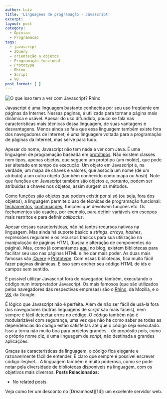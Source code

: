 ```yaml
---
author: Luiz
title: 'Linguagens de programação - Javascript'
excerpt:
layout: post
category:
  - Opiniao
  - Programacao
tags:
  - javascript
  - JQuery
  - orientação a objetos
  - Programação funcional
  - Prototype
  - Rhino
  - Script
  - V8
post_format: [ ]
---
```

  
![O que isso tem a ver com Javascript?][1]
Rhino

  


Javascript é uma linguagem bastante conhecida por seu uso freqüente em páginas da Internet. Nessas páginas, é utilizada para tornar a página mais dinâmica e usável. Apesar do uso difundido, pouco se fala nas características mais técnicas dessa linguagem, de suas vantagens e desvantagens. Menos ainda se fala que essa linguagem também existe fora dos navegadores de Internet; é uma linguagem voltada para a programação de páginas da Internet, mas serve para tudo.  


Apesar do nome, Javascript não tem nada a ver com Java. É uma linguagem de programação baseada em [protótipos][2]. Não existem classes nem tipos, apenas objetos, que seguem um protótipo (um molde), que pode ser alterado em tempo de execução. Um objeto em Javascript é, na verdade, um mapa de chaves e valores, que associa um nome (de um atributo) a um outro objeto (também conhecido como mapa ou *hash*). Note que funções em Javascript também são objetos e, portanto, podem ser atribuídas a chaves nos objetos; assim surgem os métodos.

Como funções são objetos que podem existir por si só (ou seja, fora dos objetos), a linguagem permite o uso de técnicas de programação funcional: [fechamentos][3], [continuações][4], funções que devolvem funções etc. Os fechamentos são usados, por exemplo, para definir variáveis em escopos mais restritos e para definir *callbacks*.

Apesar dessas características, não há tantos recursos nativos na linguagem. Mas ainda há suporte básico a *strings*, *arrays*, *hashes*, expressões regulares e os recursos básicos para sua utilização na manipulação de páginas HTML (busca e alteração de componentes da página). Mas, como já comentamos [aqui][5] no blog, existem bibliotecas para facilitar seu uso nas páginas HTML e lhe dar mais poder. As duas mais famosas são [jQuery][6] e [Prototype][7]. Com essas bibliotecas, fica muito fácil fazer páginas dinâmicas. E isso sem encher seu código HTML de ids e campos sem sentido.

É possível utilizar Javascript fora do navegador, também, executando o código num interpretador Javascript. Os mais famosos (que são utilizados pelos navegadores das respectivas empresas) são o [Rhino][8], da Mozilla, e o [V8][9], da Google.

É lógico que Javascript não é perfeita. Além de não ser fácil de usá-la fora dos navegadores (outras linguagens de *script* são mais fáceis), nem sempre é fácil detectar erros no código. O código também não é modularizável com segurança, uma vez que não há como saber se todas as dependências do código estão satisfeitas até que o código seja executado. Isso a torna não muito boa para projetos grandes – de propósito pois, como o próprio nome diz, é uma linguagem de *script*, não destinada a grandes aplicações.

Graças às características da linguagem, o código fica elegante e razoavelmente fácil de entender. É claro que sempre é possível escrever código ilegível… A linguagem também é muito poderosa, como se pode notar pela diversidade de bibliotecas disponíveis na linguagem, com os objetivos mais diversos. 
**Posts Relacionados:** 
*   No related posts










Veja como ter um desconto no [Dreamhost][14]: um excelente servidor web.

 [1]: http://vidageek.net/wp-content/uploads/2008/10/rhino50-300x150.jpg "O que isso tem a ver com Javascript? Se você não sabe, leia :)"
 [2]: http://en.wikipedia.org/wiki/Prototype-based_programming
 [3]: http://en.wikipedia.org/wiki/Lexical_closure
 [4]: http://en.wikipedia.org/wiki/Continuation_passing_style
 [5]: http://vidageek.net/2008/09/17/boas-praticas-de-javascript-na-internet/
 [6]: http://jquery.com/
 [7]: http://www.prototypejs.org/
 [8]: http://www.mozilla.org/rhino/
 [9]: http://code.google.com/p/v8/






